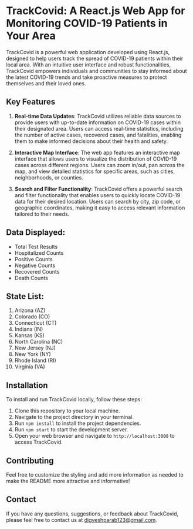 # TrackCovid: A React.js Web App for Monitoring COVID-19 Patients in Your Area

TrackCovid is a powerful web application developed using React.js, designed to help users track the spread of COVID-19 patients within their local area. With an intuitive user interface and robust functionalities, TrackCovid empowers individuals and communities to stay informed about the latest COVID-19 trends and take proactive measures to protect themselves and their loved ones.

## Key Features

1. **Real-time Data Updates**: TrackCovid utilizes reliable data sources to provide users with up-to-date information on COVID-19 cases within their designated area. Users can access real-time statistics, including the number of active cases, recovered cases, and fatalities, enabling them to make informed decisions about their health and safety.

2. **Interactive Map Interface**: The web app features an interactive map interface that allows users to visualize the distribution of COVID-19 cases across different regions. Users can zoom in/out, pan across the map, and view detailed statistics for specific areas, such as cities, neighborhoods, or counties.

3. **Search and Filter Functionality**: TrackCovid offers a powerful search and filter functionality that enables users to quickly locate COVID-19 data for their desired location. Users can search by city, zip code, or geographic coordinates, making it easy to access relevant information tailored to their needs.

## Data Displayed:

- Total Test Results
- Hospitalized Counts
- Positive Counts
- Negative Counts
- Recovered Counts
- Death Counts

## State List:

1. Arizona (AZ)
2. Colorado (CO)
3. Connecticut (CT)
4. Indiana (IN)
5. Kansas (KS)
6. North Carolina (NC)
7. New Jersey (NJ)
8. New York (NY)
9. Rhode Island (RI)
10. Virginia (VA)

## Installation

To install and run TrackCovid locally, follow these steps:

1. Clone this repository to your local machine.
2. Navigate to the project directory in your terminal.
3. Run `npm install` to install the project dependencies.
4. Run `npm start` to start the development server.
5. Open your web browser and navigate to `http://localhost:3000` to access TrackCovid.

## Contributing
Feel free to customize the styling and add more information as needed to make the README more attractive and informative!

## Contact

If you have any questions, suggestions, or feedback about TrackCovid, please feel free to contact us at [digveshparab123@gmail.com](mailto:digveshparab123@gmail.com).
